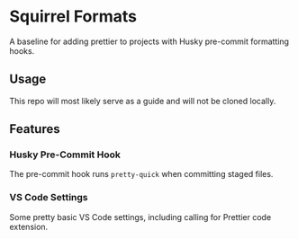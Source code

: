 # Squirrel Formats

A baseline for adding prettier to projects with Husky pre-commit formatting hooks.

## Usage

This repo will most likely serve as a guide and will not be cloned locally.

## Features

### Husky Pre-Commit Hook

The pre-commit hook runs `pretty-quick` when committing staged files.

### VS Code Settings

Some pretty basic VS Code settings, including calling for Prettier code extension.
